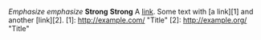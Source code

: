 *Emphasize* _emphasize_
**Strong** __Strong__
A [link](http://example.com "Title").
Some text with [a link][1] and
another [link][2].
[1]: http://example.com/ "Title"
[2]: http://example.org/ "Title"